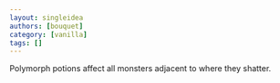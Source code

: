```yaml
---
layout: singleidea
authors: [bouquet]
category: [vanilla]
tags: []
---
```

Polymorph potions affect all monsters adjacent to where they shatter.
